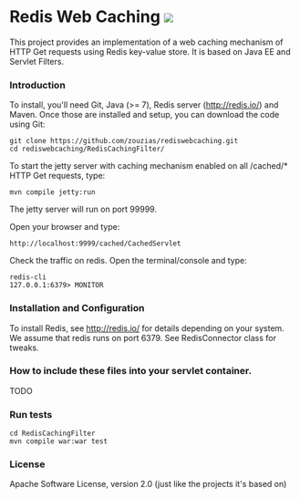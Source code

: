 # Redis Web Caching <a href="https://travis-ci.org/zouzias/rediswebcaching.svg?branch=master"><img src="https://travis-ci.org/zouzias/rediswebcaching.svg?branch=master"/></a>

This project provides an implementation of a web caching mechanism of HTTP Get requests using Redis key-value store. It is based on Java EE and Servlet Filters.


### Introduction

To install, you'll need Git, Java (>= 7), Redis server (http://redis.io/) and Maven. Once those are installed and setup, you can download the code using Git:

    git clone https://github.com/zouzias/rediswebcaching.git
    cd rediswebcaching/RedisCachingFilter/

To start the jetty server with caching mechanism enabled on all /cached/* HTTP Get requests, type:

    mvn compile jetty:run

The jetty server will run on port 99999.

Open your browser and type:

    http://localhost:9999/cached/CachedServlet
    
Check the traffic on redis. Open the terminal/console and type:

    redis-cli
    127.0.0.1:6379> MONITOR


### Installation and Configuration
  
To install Redis, see http://redis.io/ for details depending on your system. We assume that redis runs on port 6379. See RedisConnector class for tweaks.

### How to include these files into your servlet container.

TODO

### Run tests

    cd RedisCachingFilter
    mvn compile war:war test

### License

Apache Software License, version 2.0 (just like the projects it's based on)



